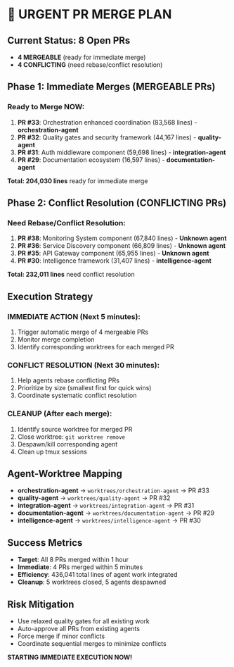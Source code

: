 # 🚀 URGENT PR MERGE PLAN

## Current Status: 8 Open PRs
- **4 MERGEABLE** (ready for immediate merge)
- **4 CONFLICTING** (need rebase/conflict resolution)

## Phase 1: Immediate Merges (MERGEABLE PRs)
### Ready to Merge NOW:
1. **PR #33**: Orchestration enhanced coordination (83,568 lines) - **orchestration-agent**
2. **PR #32**: Quality gates and security framework (44,167 lines) - **quality-agent**
3. **PR #31**: Auth middleware component (59,698 lines) - **integration-agent**
4. **PR #29**: Documentation ecosystem (16,597 lines) - **documentation-agent**

**Total: 204,030 lines** ready for immediate merge

## Phase 2: Conflict Resolution (CONFLICTING PRs)
### Need Rebase/Conflict Resolution:
1. **PR #38**: Monitoring System component (67,840 lines) - **Unknown agent**
2. **PR #36**: Service Discovery component (66,809 lines) - **Unknown agent**
3. **PR #35**: API Gateway component (65,955 lines) - **Unknown agent**
4. **PR #30**: Intelligence framework (31,407 lines) - **intelligence-agent**

**Total: 232,011 lines** need conflict resolution

## Execution Strategy

### IMMEDIATE ACTION (Next 5 minutes):
1. Trigger automatic merge of 4 mergeable PRs
2. Monitor merge completion
3. Identify corresponding worktrees for each merged PR

### CONFLICT RESOLUTION (Next 30 minutes):
1. Help agents rebase conflicting PRs
2. Prioritize by size (smallest first for quick wins)
3. Coordinate systematic conflict resolution

### CLEANUP (After each merge):
1. Identify source worktree for merged PR
2. Close worktree: `git worktree remove`
3. Despawn/kill corresponding agent
4. Clean up tmux sessions

## Agent-Worktree Mapping
- **orchestration-agent** → `worktrees/orchestration-agent` → PR #33
- **quality-agent** → `worktrees/quality-agent` → PR #32
- **integration-agent** → `worktrees/integration-agent` → PR #31
- **documentation-agent** → `worktrees/documentation-agent` → PR #29
- **intelligence-agent** → `worktrees/intelligence-agent` → PR #30

## Success Metrics
- **Target**: All 8 PRs merged within 1 hour
- **Immediate**: 4 PRs merged within 5 minutes
- **Efficiency**: 436,041 total lines of agent work integrated
- **Cleanup**: 5 worktrees closed, 5 agents despawned

## Risk Mitigation
- Use relaxed quality gates for all existing work
- Auto-approve all PRs from existing agents
- Force merge if minor conflicts
- Coordinate sequential merges to minimize conflicts

**STARTING IMMEDIATE EXECUTION NOW!**